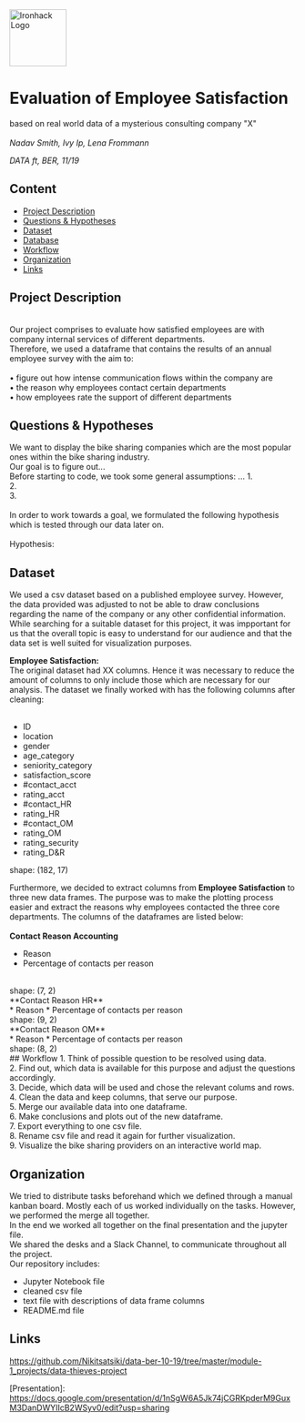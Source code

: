 <img src="https://bit.ly/2VnXWr2" alt="Ironhack Logo" width="100"/>

# Evaluation of Employee Satisfaction
based on real world data of a mysterious consulting company "X"<br/>
<br/>
*Nadav Smith, Ivy Ip, Lena Frommann*

*DATA ft, BER, 11/19*

## Content
- [Project Description](#project-description)
- [Questions & Hypotheses](#questions-hypotheses)
- [Dataset](#dataset)
- [Database](#database)
- [Workflow](#workflow)
- [Organization](#organization)
- [Links](#links)

## Project Description
<br/>
Our project comprises to evaluate how satisfied employees are with company internal services of different departments.<br/>
Therefore, we used a dataframe that contains  the results of an annual employee survey with the aim to:<br/>
<br/>
• figure out how intense communication flows within the company are<br/>
• the reason why employees contact certain departments<br/>
• how employees rate the support of different departments<br/>

## Questions & Hypotheses
We want to display the bike sharing companies which are the most popular ones within the bike sharing industry.<br/>
Our goal is to figure out...<br/>
Before starting to code, we took some general assumptions: ...
1.<br/>
2.<br/>
3.<br/>
<br/>
In order to work towards a goal, we formulated the following hypothesis which is tested through our data later on.<br/>
<br/>
Hypothesis:<br/>


## Dataset
We used a csv dataset based on a published employee survey. However, the data provided was adjusted to not be able to draw conclusions regarding the name of the company or any other confidential information.<br/>
While searching for a suitable dataset for this project, it was impportant for us that the overall topic is easy to understand for our audience and that the data set is well suited for visualization purposes.<br/>

**Employee Satisfaction:** <br/>
The original dataset had XX columns. Hence it was necessary to reduce the amount of columns to only include those which are necessary for our analysis. The dataset we finally worked with has the following columns after cleaning:<br/>
<br/>
* ID
* location
* gender
* age_category
* seniority_category
* satisfaction_score
* #contact_acct
* rating_acct
* #contact_HR
* rating_HR
* #contact_OM
* rating_OM
* rating_security
* rating_D&R

shape: (182, 17)

Furthermore, we decided to extract columns from **Employee Satisfaction** to three new data frames. The purpose was to make the plotting process easier and extract the reasons why employees contacted the three core departments. The columns of the dataframes are listed below:<br/>
<br/>
**Contact Reason Accounting** <br/>
* Reason
* Percentage of contacts per reason
<br/>
shape: (7, 2)
<br/>
**Contact Reason HR** <br/>
* Reason
* Percentage of contacts per reason
<br/>
shape: (9, 2)
<br/>
**Contact Reason OM** <br/>
* Reason
* Percentage of contacts per reason
<br/>
shape: (8, 2)
<br/>
## Workflow
1. Think of possible question to be resolved using data. <br/>
2. Find out, which data is available for this purpose and adjust the questions accordingly.<br/>
3. Decide, which data will be used and chose the relevant colums and rows.<br/>
4. Clean the data and keep columns, that serve our purpose.<br/>
5. Merge our available data into one dataframe.<br/>
6. Make conclusions and plots out of the new dataframe.<br/>
7. Export everything to one csv file.<br/>
8. Rename csv file and read it again for further visualization. <br/>
9. Visualize the bike sharing providers on an interactive world map.

## Organization
We tried to distribute tasks beforehand which we defined through a manual kanban board. Mostly each of us worked individually on the tasks. However, we performed the merge all together.<br/>
In the end we worked all together on the final presentation and the jupyter file. <br/>
We shared the desks and a Slack Channel, to communicate throughout all the project. <br/>
Our repository includes:
* Jupyter Notebook file
* cleaned csv file
* text file with descriptions of data frame columns
* README.md file

## Links

[GitHub Repository]: <br/>
https://github.com/Nikitsatsiki/data-ber-10-19/tree/master/module-1_projects/data-thieves-project

[Presentation]:   
https://docs.google.com/presentation/d/1nSgW6A5Jk74jCGRKpderM9GuxM3DanDWYIIcB2WSyv0/edit?usp=sharing <br/>